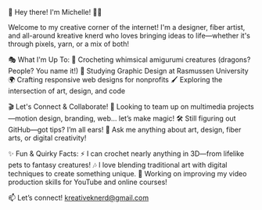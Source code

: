 🎨 Hey there! I'm Michelle! 👋✨

Welcome to my creative corner of the internet! I'm a designer, fiber artist, and all-around kreative knerd who loves bringing ideas to life—whether it's through pixels, yarn, or a mix of both!

🎭 What I'm Up To:
🧶 Crocheting whimsical amigurumi creatures (dragons? People? You name it!)
🎨 Studying Graphic Design at Rasmussen University
🌍 Crafting responsive web designs for nonprofits
🖌️ Exploring the intersection of art, design, and code


🎬 Let's Connect & Collaborate!
🤝 Looking to team up on multimedia projects—motion design, branding, web… let’s make magic!
🛠️ Still figuring out GitHub—got tips? I’m all ears!
💬 Ask me anything about art, design, fiber arts, or digital creativity!

✨ Fun & Quirky Facts:
⚡ I can crochet nearly anything in 3D—from lifelike pets to fantasy creatures!
🎶 I love blending traditional art with digital techniques to create something unique.
🎥 Working on improving my video production skills for YouTube and online courses!

📫 Let’s connect! kreativeknerd@gmail.com



